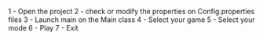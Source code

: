 1 - Open the project
2 - check or modify the properties on Config.properties files
3 - Launch main on the Main class
4 - Select your game
5 - Select your mode
6 - Play
7 - Exit

